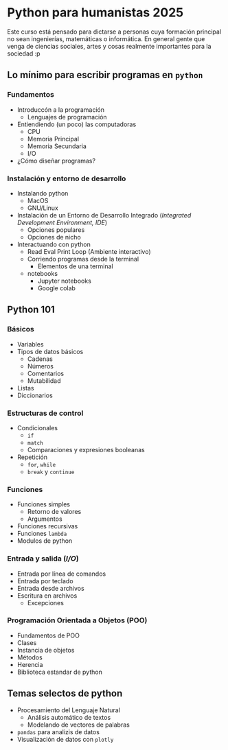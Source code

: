 # Python para humanistas 2025

Este curso está pensado para dictarse a personas cuya formación principal no sean
ingenierías, matemáticas o informática. En general gente que venga de
ciencias sociales, artes y cosas realmente importantes para la sociedad :p

## Lo mínimo para escribir programas en `python`

### Fundamentos

- Introduccón a la programación
    - Lenguajes de programación
- Entiendiendo (un poco) las computadoras
  - CPU
  - Memoria Principal
  - Memoria Secundaria
  - I/O
- ¿Cómo diseñar programas?


### Instalación y entorno de desarrollo

- Instalando python
  - MacOS
  - GNU/Linux
- Instalación de un Entorno de Desarrollo Integrado (*Integrated Development Environment, IDE*)
  - Opciones populares
  - Opciones de nicho
- Interactuando con python
    - Read Eval Print Loop (Ambiente interactivo)
    - Corriendo programas desde la terminal
        - Elementos de una terminal
    - notebooks
        - Jupyter notebooks
        - Google colab

## Python 101

### Básicos

- Variables
- Tipos de datos básicos
    - Cadenas
    - Números
    - Comentarios
    - Mutabilidad
- Listas
- Diccionarios

### Estructuras de control

- Condicionales
    - `if`
    - `match`
    - Comparaciones y expresiones booleanas
- Repetición
    - `for`, `while`
    - `break` y `continue`

### Funciones

- Funciones simples
    - Retorno de valores
    - Argumentos
- Funciones recursivas
- Funciones `lambda`
- Modulos de python

### Entrada y salida (*I/O*)

- Entrada por línea de comandos
- Entrada por teclado
- Entrada desde archivos
- Escritura en archivos
  - Excepciones

### Programación Orientada a Objetos (POO)

- Fundamentos de POO
- Clases
- Instancia de objetos
- Métodos
- Herencia
- Biblioteca estandar de python

## Temas selectos de python

- Procesamiento del Lenguaje Natural
    - Análisis automático de textos
    - Modelando de vectores de palabras
- `pandas` para analizis de datos
- Visualización de datos con `plotly`

